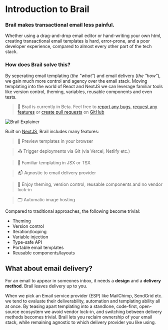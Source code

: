 # Introduction to Brail

### Brail makes transactional email less painful.

Whether using a drag-and-drop email editor or hand-writing your own html, creating transactional email templates is hard, error-prone, and a poor developer experience, compared to almost every other part of the tech stack.

### How does Brail solve this?

By seperating email templating (_the "what"_) and email delivery (_the "how"_), we gain much more control and agency over the email stack. Moving templating into the world of React and NextJS we can leverage familiar tools like version control, theming, variables, reusable components and even tests.

> 🔔 Brail is currently in Beta. Feel free to [report any bugs](https://github.com/sinclairnick/brail/issues/new), [request any features](https://github.com/sinclairnick/brail/issues/new) or [create pull requests](https://github.com/sinclairnick/brail/compare) on [GitHub](https://github.com/sinclairnick/brail)

![Brail Explainer](/img/brail-explainer.jpg)

Built on [NextJS](https://nextjs.org/), Brail includes many features:

> 📧 Preview templates in your browser

> 📤 Trigger deployments via Git (via Vercel, Netlify etc.)

> 🔑 Familiar templating in JSX or TSX

> 📬 Agnostic to email delivery provider

> 🧰 Enjoy theming, version control, reusable components and no vendor lock-in

> 🗂 Automatic image hosting

Compared to traditional approaches, the following become trivial:

- Theming
- Version control
- Iteration/looping
- Variable injection
- Type-safe API
- Portable email templates
- Reusable components/layouts

## What about email delivery?

For an email to appear in someones inbox, it needs a **design** and a **delivery method**. Brail leaves delivery up to you.

When we pick an Email service provider (ESP) like MailChimp, SendGrid etc. we tend to evaluate their deliverability, automation and templating ability all at once. By teasing apart templating into a standlone, code-first, open-source ecosystem we avoid vendor lock-in, and switching between delivery methods becomes trivial. Brail lets you reclaim ownership of your email stack, while remaining agnostic to which delivery provider you like using.
